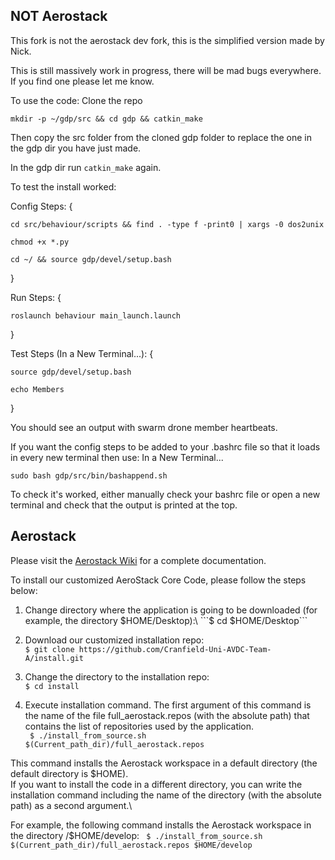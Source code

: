 
## NOT Aerostack

This fork is not the aerostack dev fork, this is the simplified version made by Nick.

This is still massively work in progress, there will be mad bugs everywhere. If you find one please let me know.

To use the code:
Clone the repo


```mkdir -p ~/gdp/src && cd gdp && catkin_make```


Then copy the src folder from the cloned gdp folder to replace the one in the gdp dir you have just made.

In the gdp dir run ```catkin_make``` again.

To test the install worked:

Config Steps: 
{

```cd src/behaviour/scripts && find . -type f -print0 | xargs -0 dos2unix```

```chmod +x *.py```

```cd ~/ && source gdp/devel/setup.bash```

}

Run Steps:
{

```roslaunch behaviour main_launch.launch```

}

Test Steps (In a New Terminal...):
{

```source gdp/devel/setup.bash```

```echo Members```

}

You should see an output with swarm drone member heartbeats.

If you want the config steps to be added to your .bashrc file so that it loads in every new terminal then use:
In a New Terminal...

```sudo bash gdp/src/bin/bashappend.sh```


To check it's worked, either manually check your bashrc file or open a new terminal and check that the output is printed at the top.



## Aerostack
Please visit the [Aerostack Wiki](https://github.com/aerostack/install/wiki) for a complete documentation.

To install our customized AeroStack Core Code, please follow the steps below:

1. Change directory where the application is going to be downloaded (for example, the directory $HOME/Desktop):\
```$ cd $HOME/Desktop```

2. Download our customized installation repo:\
```$ git clone https://github.com/Cranfield-Uni-AVDC-Team-A/install.git```

1. Change the directory to the installation repo:\
```$ cd install```

4. Execute installation command. The first argument of this command is the name of the file full_aerostack.repos (with the absolute path) that contains the list of repositories used by the application.\
``` $ ./install_from_source.sh $(Current_path_dir)/full_aerostack.repos```

This command installs the Aerostack workspace in a default directory (the default directory is $HOME).\
If you want to install the code in a different directory, you can write the installation command including the name of the directory (with the absolute path) as a second argument.\

For example, the following command installs the Aerostack workspace in the directory /$HOME/develop:
``` $ ./install_from_source.sh $(Current_path_dir)/full_aerostack.repos $HOME/develop```
